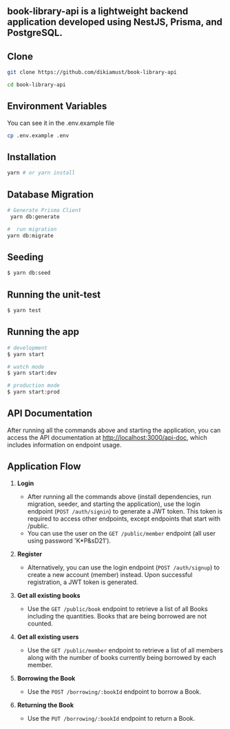## book-library-api is a lightweight backend application developed using NestJS, Prisma, and PostgreSQL.

## Clone

```sh
git clone https://github.com/dikiamust/book-library-api

cd book-library-api
```

## Environment Variables

You can see it in the .env.example file

```sh
cp .env.example .env
```

## Installation

```sh
yarn # or yarn install
```

## Database Migration

```sh
# Generate Prisma Client
 yarn db:generate

#  run migration
yarn db:migrate

```

## Seeding

```bash
$ yarn db:seed

```

## Running the unit-test

```bash
$ yarn test

```

## Running the app

```bash
# development
$ yarn start

# watch mode
$ yarn start:dev

# production mode
$ yarn start:prod

```

## API Documentation

After running all the commands above and starting the application, you can access the API documentation at [http://localhost:3000/api-doc](http://localhost:3000/api-doc), which includes information on endpoint usage.

## Application Flow

1. **Login**

   - After running all the commands above (install dependencies, run migration, seeder, and starting the application), use the login endpoint (`POST /auth/signin`) to generate a JWT token. This token is required to access other endpoints, except endpoints that start with /public.
   - You can use the user on the `GET /public/member` endpoint (all user using password 'K\*P&sD21').

2. **Register**

   - Alternatively, you can use the login endpoint (`POST /auth/signup`) to create a new account (member) instead. Upon successful registration, a JWT token is generated.

3. **Get all existing books**

   - Use the `GET /public/book` endpoint to retrieve a list of all Books including the quantities. Books that are being borrowed are not counted.

4. **Get all existing users**

   - Use the `GET /public/member` endpoint to retrieve a list of all members along with the number of books currently being borrowed by each member.

5. **Borrowing the Book**

   - Use the `POST /borrowing/:bookId` endpoint to borrow a Book.

6. **Returning the Book**

   - Use the `PUT /borrowing/:bookId` endpoint to return a Book.
